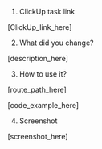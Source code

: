 1. ClickUp task link

[ClickUp_link_here]

2. What did you change?

[description_here]

3. How to use it?

[route_path_here]

[code_example_here]

4. Screenshot

[screenshot_here]